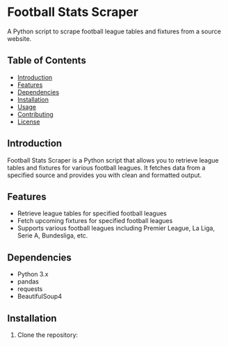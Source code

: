 # Football Stats Scraper

A Python script to scrape football league tables and fixtures from a source website.

## Table of Contents
- [Introduction](#introduction)
- [Features](#features)
- [Dependencies](#dependencies)
- [Installation](#installation)
- [Usage](#usage)
- [Contributing](#contributing)
- [License](#license)

## Introduction
Football Stats Scraper is a Python script that allows you to retrieve league tables and fixtures for various football leagues. It fetches data from a specified source and provides you with clean and formatted output.

## Features
- Retrieve league tables for specified football leagues
- Fetch upcoming fixtures for specified football leagues
- Supports various football leagues including Premier League, La Liga, Serie A, Bundesliga, etc.

## Dependencies
- Python 3.x
- pandas
- requests
- BeautifulSoup4

## Installation
1. Clone the repository:
